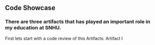 ## Code Showcase

### There are three artifacts that has played an important role in my education at SNHU.

First lets start with  a code review of this Artifacts:
Artifact I

